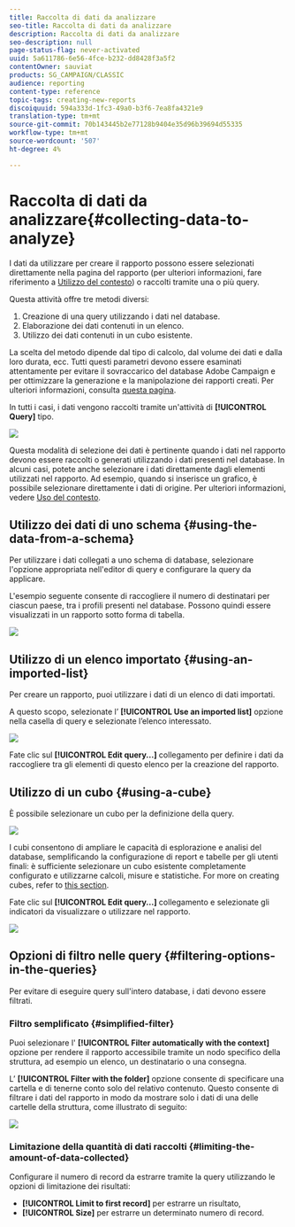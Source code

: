 ```yaml
---
title: Raccolta di dati da analizzare
seo-title: Raccolta di dati da analizzare
description: Raccolta di dati da analizzare
seo-description: null
page-status-flag: never-activated
uuid: 5a611786-6e56-4fce-b232-dd8428f3a5f2
contentOwner: sauviat
products: SG_CAMPAIGN/CLASSIC
audience: reporting
content-type: reference
topic-tags: creating-new-reports
discoiquuid: 594a333d-1fc3-49a0-b3f6-7ea8fa4321e9
translation-type: tm+mt
source-git-commit: 70b143445b2e77128b9404e35d96b39694d55335
workflow-type: tm+mt
source-wordcount: '507'
ht-degree: 4%

---
```



# Raccolta di dati da analizzare{#collecting-data-to-analyze}

I dati da utilizzare per creare il rapporto possono essere selezionati direttamente nella pagina del rapporto (per ulteriori informazioni, fare riferimento a [Utilizzo del contesto](../../reporting/using/using-the-context.md)) o raccolti tramite una o più query.

Questa attività offre tre metodi diversi:

1. Creazione di una query utilizzando i dati nel database.
1. Elaborazione dei dati contenuti in un elenco.
1. Utilizzo dei dati contenuti in un cubo esistente.

La scelta del metodo dipende dal tipo di calcolo, dal volume dei dati e dalla loro durata, ecc. Tutti questi parametri devono essere esaminati attentamente per evitare il sovraccarico del database Adobe Campaign  e per ottimizzare la generazione e la manipolazione dei rapporti creati. Per ulteriori informazioni, consulta [questa pagina](../../reporting/using/best-practices.md#optimizing-report-creation).

In tutti i casi, i dati vengono raccolti tramite un&#39;attività di **[!UICONTROL Query]** tipo.

![](assets/reporting_query_edit.png)

Questa modalità di selezione dei dati è pertinente quando i dati nel rapporto devono essere raccolti o generati utilizzando i dati presenti nel database. In alcuni casi, potete anche selezionare i dati direttamente dagli elementi utilizzati nel rapporto. Ad esempio, quando si inserisce un grafico, è possibile selezionare direttamente i dati di origine. Per ulteriori informazioni, vedere [Uso del contesto](../../reporting/using/using-the-context.md).

## Utilizzo dei dati di uno schema {#using-the-data-from-a-schema}

Per utilizzare i dati collegati a uno schema di database, selezionare l&#39;opzione appropriata nell&#39;editor di query e configurare la query da applicare.

L&#39;esempio seguente consente di raccogliere il numero di destinatari per ciascun paese, tra i profili presenti nel database. Possono quindi essere visualizzati in un rapporto sotto forma di tabella.

![](assets/reporting_query_from_schema.png)

## Utilizzo di un elenco importato {#using-an-imported-list}

Per creare un rapporto, puoi utilizzare i dati di un elenco di dati importati.

A questo scopo, selezionate l’ **[!UICONTROL Use an imported list]** opzione nella casella di query e selezionate l’elenco interessato.

![](assets/reporting_query_from_list.png)

Fate clic sul **[!UICONTROL Edit query...]** collegamento per definire i dati da raccogliere tra gli elementi di questo elenco per la creazione del rapporto.

## Utilizzo di un cubo {#using-a-cube}

È possibile selezionare un cubo per la definizione della query.

![](assets/reporting_query_from_cube.png)

I cubi consentono di ampliare le capacità di esplorazione e analisi del database, semplificando la configurazione di report e tabelle per gli utenti finali: è sufficiente selezionare un cubo esistente completamente configurato e utilizzarne calcoli, misure e statistiche. For more on creating cubes, refer to [this section](../../reporting/using/about-cubes.md).

Fate clic sul **[!UICONTROL Edit query...]** collegamento e selezionate gli indicatori da visualizzare o utilizzare nel rapporto.

![](assets/reporting_query_from_cube_edit_query.png)

## Opzioni di filtro nelle query {#filtering-options-in-the-queries}

Per evitare di eseguire query sull&#39;intero database, i dati devono essere filtrati.

### Filtro semplificato {#simplified-filter}

Puoi selezionare l&#39; **[!UICONTROL Filter automatically with the context]** opzione per rendere il rapporto accessibile tramite un nodo specifico della struttura, ad esempio un elenco, un destinatario o una consegna.

L’ **[!UICONTROL Filter with the folder]** opzione consente di specificare una cartella e di tenerne conto solo del relativo contenuto. Questo consente di filtrare i dati del rapporto in modo da mostrare solo i dati di una delle cartelle della struttura, come illustrato di seguito:

![](assets/reporting_control_folder.png)

### Limitazione della quantità di dati raccolti {#limiting-the-amount-of-data-collected}

Configurare il numero di record da estrarre tramite la query utilizzando le opzioni di limitazione dei risultati:

* **[!UICONTROL Limit to first record]** per estrarre un risultato,
* **[!UICONTROL Size]** per estrarre un determinato numero di record.

